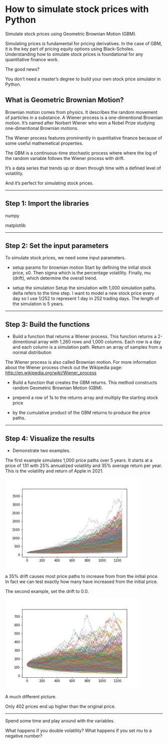 # How to simulate stock prices with Python

Simulate stock prices using Geometric Brownian Motion (GBM).

Simulating prices is fundamental for pricing derivatives. In the case of GBM, it is the key part of pricing equity options using Black-Scholes. Understanding how to simulate stock prices is foundational for any quantitative finance work. 

The good news?

You don’t need a master’s degree to build your own stock price simulator in Python.

## What is Geometric Brownian Motion?
 
Brownian motion comes from physics. It describes the random movement of particles in a substance. A Wiener process is a one-dimentional Brownian motion. It’s named after Norbert Wiener who won a Nobel Prize studying one-dimentional Brownian motions.

The Wiener process features prominently in quantitative finance because of some useful mathemetical properties.

The GBM is a continuous-time stochastic process where where the log of the random variable follows the Wiener process with drift.

It’s a data series that trends up or down through time with a defined level of volatility.

And it’s perfect for simulating stock prices.

---

## Step 1: Import the libraries

numpy

matplotlib

---

## Step 2: Set the input parameters
To simulate stock prices, we need some input parameters.

- setup params for brownian motion
Start by defining the initial stock price, s0. 
Then sigma which is the percentage volatility. 
Finally, mu (drift), which determine the overall trend.

- setup the simulation
Setup the simulation with 1,000 simulation paths. 
delta refers to the time step. 
I want to model a new stock price every day so I use 1/252 to represent 1 day in 252 trading days. 
The length of the simulation is 5 years.

---

## Step 3: Build the functions

- Build a function that returns a Wiener process. 
This function returns a 2-dimentional array with 1,260 rows and 1,000 columns. 
Each row is a day and each column is a simulation path.
Return an array of samples from a normal distribution

The Wiener process is also called Brownian motion. 
For more information about the Wiener process check out the Wikipedia page: 
http://en.wikipedia.org/wiki/Wiener_process

- Build a function that creates the GBM returns.
This method constructs random Geometric Brownian Motion (GBM).

- prepend a row of 1s to the returns array and multiply the starting stock price
- by the cumulative product of the GBM returns to produce the price paths.

---

## Step 4: Visualize the results

- Demonstrate two examples.

The first example simulates 1,000 price paths over 5 years. It starts at a price of 131 with 25% annualized volatility and 35% average return per year. This is the volatility and return of Apple in 2021.

![Simulation 1](./Images/gbm.jpg)

a 35% drift causes most price paths to increase from from the initial price. In fact we can test exactly how many have increased from the initial price.


The second example, set the drift to 0.0.

![Simulation 2](./Images/gbm_0-Drift.jpg)

A much different picture.

Only 402 prices end up higher than the original price.

---

Spend some time and play around with the variables. 

What happens if you double volatility? What happens if you set mu to a negative number?